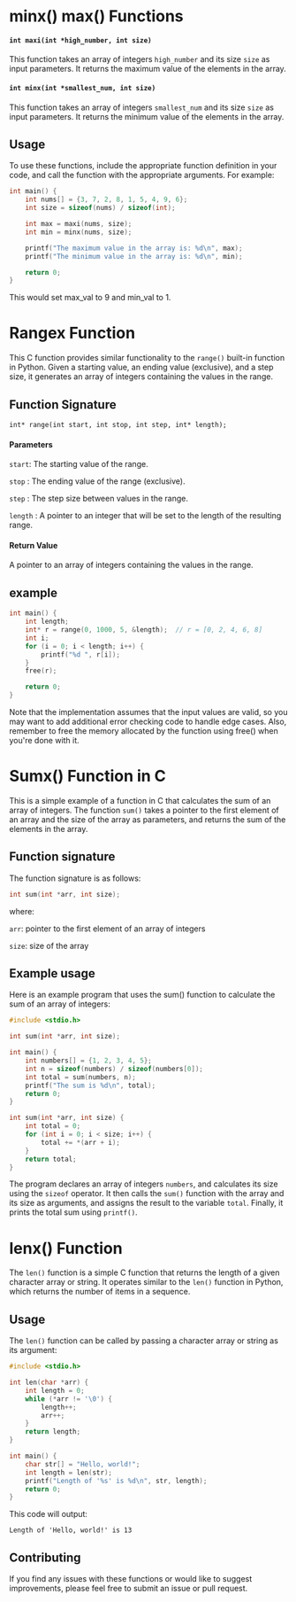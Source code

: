 # minx() max() Functions

#### `int maxi(int *high_number, int size)`

This function takes an array of integers `high_number` and its size `size` as input parameters. It returns the maximum value of the elements in the array.

#### `int minx(int *smallest_num, int size)`

This function takes an array of integers `smallest_num` and its size `size` as input parameters. It returns the minimum value of the elements in the array.

## Usage

To use these functions, include the appropriate function definition in your code, and call the function with the appropriate arguments. For example:

```c
int main() {
    int nums[] = {3, 7, 2, 8, 1, 5, 4, 9, 6};
    int size = sizeof(nums) / sizeof(int);

    int max = maxi(nums, size);
    int min = minx(nums, size);

    printf("The maximum value in the array is: %d\n", max);
    printf("The minimum value in the array is: %d\n", min);

    return 0;
}
```
This would set max_val to 9 and min_val to 1.

# Rangex Function 

This C function provides similar functionality to the `range()` built-in function in Python. Given a starting value, an ending value (exclusive), 
and a step size, it generates an array of integers containing the values in the range.

## Function Signature
```int* range(int start, int stop, int step, int* length);```

#### Parameters

`start`: The starting value of the range.

`stop` : The ending value of the range (exclusive).

`step` : The step size between values in the range.

`length` : A pointer to an integer that will be set to the length of the resulting range.

#### Return Value
A pointer to an array of integers containing the values in the range.
## example
```c
int main() {
    int length;
    int* r = range(0, 1000, 5, &length);  // r = [0, 2, 4, 6, 8]
    int i;
    for (i = 0; i < length; i++) {
        printf("%d ", r[i]);
    }
    free(r);

    return 0;
}

```
Note that the implementation assumes that the input values are valid, so you may want to add additional error checking code to handle edge cases. Also, remember to free the memory allocated by the function using free() when you're done with it.

# Sumx() Function in C

This is a simple example of a function in C that calculates the sum of an array of integers. The function `sum()`
takes a pointer to the first element of an array and the size of the array as parameters, 
and returns the sum of the elements in the array.

## Function signature

The function signature is as follows:

```c
int sum(int *arr, int size);
```

where:

`arr`: pointer to the first element of an array of integers

`size`: size of the array
## Example usage
Here is an example program that uses the sum() function to calculate the sum of an array of integers:

```c
#include <stdio.h>

int sum(int *arr, int size);

int main() {
    int numbers[] = {1, 2, 3, 4, 5};
    int n = sizeof(numbers) / sizeof(numbers[0]);
    int total = sum(numbers, n);
    printf("The sum is %d\n", total);
    return 0;
}

int sum(int *arr, int size) {
    int total = 0;
    for (int i = 0; i < size; i++) {
        total += *(arr + i);
    }
    return total;
}

```

The program declares an array of integers `numbers`, and calculates its size using the `sizeof` operator. It then calls the `sum()` function with the array and its size as arguments, and assigns the result to the variable `total`. Finally, it prints the total sum using `printf()`.


# lenx() Function

The `len()` function is a simple C function that returns the length of a given character array or string. It operates similar to the `len()` function in Python, which returns the number of items in a sequence.

## Usage

The `len()` function can be called by passing a character array or string as its argument:

```c
#include <stdio.h>

int len(char *arr) {
    int length = 0;
    while (*arr != '\0') {
        length++;
        arr++;
    }
    return length;
}

int main() {
    char str[] = "Hello, world!";
    int length = len(str);
    printf("Length of '%s' is %d\n", str, length);
    return 0;
}
```
This code will output:

```
Length of 'Hello, world!' is 13
```



## Contributing
If you find any issues with these functions or would like to suggest improvements, please feel free to submit an issue or pull request.
